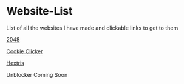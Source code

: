 # Website-List
List of all the websites I have made and clickable links to get to them


[2048](https://schoolby.github.io/2048)

[Cookie Clicker](https://schoolby.github.io/CookieClikerV2/)

[Hextris](https://schoolby.github.io/hextris)

Unblocker Coming Soon
